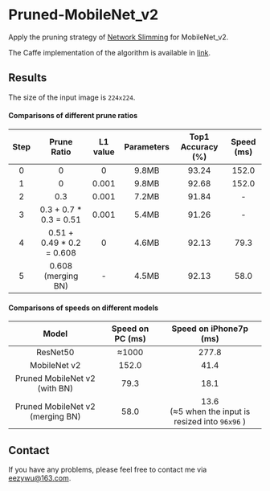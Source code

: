 # Pruned-MobileNet_v2

Apply the pruning strategy of [Network Slimming](http://openaccess.thecvf.com/content_iccv_2017/html/Liu_Learning_Efficient_Convolutional_ICCV_2017_paper.html) for MobileNet_v2.

The Caffe implementation of the algorithm is available in [link](https://github.com/eezywu/Network-Slimming).

## Results

The size of the input image is `224x224`.

#### Comparisons of different prune ratios
|  Step  | Prune Ratio | L1 value | Parameters | Top1 Accuracy (%) | Speed (ms) |
| :---------------: | :------: | :------: | :--------------------------: | :-----------------: | :-------------------: |
|    0     |  0   |  0   |       9.8MB        |        93.24        |         152.0         |
|    1     |  0  |  0.001   |     9.8MB        |        92.68        |         152.0         |
|    2     |  0.3  |  0.001   |            7.2MB            |        91.84        |         -         |
|    3     |  0.3 + 0.7 * 0.3 = 0.51  |  0.001   |            5.4MB            |        91.26        |         -         |
|    4     |  0.51 + 0.49 * 0.2 = 0.608 |  0  |            4.6MB            |        92.13        |         79.3         |
|    5     |  0.608 (merging BN)  |  -  |            4.5MB            |        92.13        |         58.0         |



#### Comparisons of speeds on different models

|  Model  | Speed on PC (ms) | Speed on iPhone7p (ms) |
| :---------------: | :------: | :--------------------------: |
|    ResNet50     |  $\approx$1000   |    277.8    |
|    MobileNet v2     |  152.0 |   41.4   |  
|    Pruned MobileNet v2 (with BN)     |  79.3  |  18.1    | 
|    Pruned MobileNet v2 (merging BN)     |  58.0  |  13.6<br>($\approx$5 when the input is resized into `96x96` ) | 

## Contact

If you have any problems, please feel free to contact me via eezywu@163.com.
